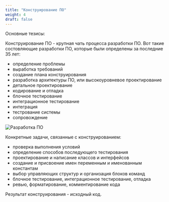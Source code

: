 ```yaml
---
title: "Конструирование ПО"
weight: 4
draft: false
---
```


Основные тезисы:

Конструирование ПО - крупная чать процесса разработки ПО. Вот такие состовляющие разработки ПО, которые были определены за последние 35 лет:
* определение проблемы
* выработка требований
* создание плана конструирования
* разработка архитектуры ПО, или высокоуровневое проектирование
* детальное проектирование
* кодирование и отладка
* блочное тестирование
* интеграционное тестирование
* интеграция
* тестрование системы
* сопровождение

![Разработка ПО](https://docplayer.ru/docs-images/55/36086546/images/6-0.png)

Конкретные задачи, связанные с конструированием:
* проверка выполнения условий
* определение способов последующего тестирования
* проектирование и написание классов и интерфейсов
* создание и присвоение имен переменным и именованным константам
* выбор управляющих структур и организация блоков команд
* блочное тестирование, интеграционное тестирование, отладка
* ревью, форматирование, комментирование кода

Результат конструирования - исходный код.